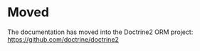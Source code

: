 # Moved

The documentation has moved into the Doctrine2 ORM project: https://github.com/doctrine/doctrine2
